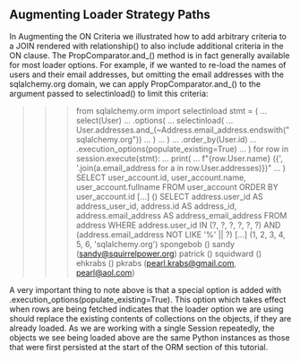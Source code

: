 ## Augmenting Loader Strategy Paths
In Augmenting the ON Criteria we illustrated how to add arbitrary criteria to a JOIN rendered with relationship() to also include additional criteria in the ON clause. The PropComparator.and_() method is in fact generally available for most loader options. For example, if we wanted to re-load the names of users and their email addresses, but omitting the email addresses with the sqlalchemy.org domain, we can apply PropComparator.and_() to the argument passed to selectinload() to limit this criteria:

>>> from sqlalchemy.orm import selectinload
>>> stmt = (
...     select(User)
...     .options(
...         selectinload(
...             User.addresses.and_(~Address.email_address.endswith("sqlalchemy.org"))
...         )
...     )
...     .order_by(User.id)
...     .execution_options(populate_existing=True)
... )
>>> for row in session.execute(stmt):
...     print(
...         f"{row.User.name}  ({', '.join(a.email_address for a in row.User.addresses)})"
...     )
SELECT user_account.id, user_account.name, user_account.fullname
FROM user_account ORDER BY user_account.id
[...] ()
SELECT address.user_id AS address_user_id, address.id AS address_id,
address.email_address AS address_email_address
FROM address
WHERE address.user_id IN (?, ?, ?, ?, ?, ?)
AND (address.email_address NOT LIKE '%' || ?)
[...] (1, 2, 3, 4, 5, 6, 'sqlalchemy.org')
spongebob  ()
sandy  (sandy@squirrelpower.org)
patrick  ()
squidward  ()
ehkrabs  ()
pkrabs  (pearl.krabs@gmail.com, pearl@aol.com)

A very important thing to note above is that a special option is added with .execution_options(populate_existing=True). This option which takes effect when rows are being fetched indicates that the loader option we are using should replace the existing contents of collections on the objects, if they are already loaded. As we are working with a single Session repeatedly, the objects we see being loaded above are the same Python instances as those that were first persisted at the start of the ORM section of this tutorial.